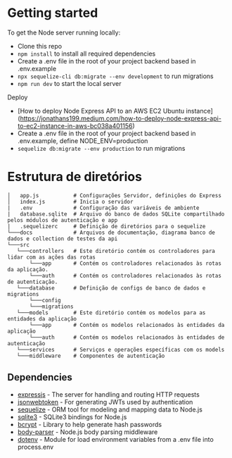 # Getting started

To get the Node server running locally:

- Clone this repo
- `npm install` to install all required dependencies
-  Create a .env file in the root of your project backend based in .env.example
- `npx sequelize-cli db:migrate --env development` to run migrations
- `npm run dev` to start the local server

Deploy
- [How to deploy Node Express API to an AWS EC2 Ubuntu instance] (https://jonathans199.medium.com/how-to-deploy-node-express-api-to-ec2-instance-in-aws-bc038a401156)
-  Create a .env file in the root of your project backend based in .env.example, define NODE_ENV=production
- `sequelize db:migrate --env production` to run migrations

# Estrutura de diretórios
```
│   app.js           # Configurações Servidor, definições do Express
│   index.js         # Inicia o servidor
|   .env             # Configuração das variáveis de ambiente
|   database.sqlite  # Arquivo do banco de dados SQLite compartilhado pelos módulos de autenticação e app
|   .sequelizerc     # Definição de diretórios para o sequelize
└───docs             # Arquivos de documentação, diagrama banco de dados e collection de testes da api              
└───src                 
   └───controllers   # Este diretório contém os controladores para lidar com as ações das rotas
       └───app       # Contém os controladores relacionados às rotas da aplicação.
       └───auth      # Contém os controladores relacionados às rotas de autenticação.
   └───database      # Definição de configs de banco de dados e migrations
       └───config    
       └───migrations
   └───models        # Este diretório contém os modelos para as entidades da aplicação
       └───app       # Contém os modelos relacionados às entidades da aplicação
       └───auth      # Contém os modelos relacionados às entidades de autenticação
   └───services      # Serviços e operações específicas com os models
   └───middleware    # Componentes de autenticação
```


## Dependencies

- [expressjs](https://github.com/expressjs/express) - The server for handling and routing HTTP requests
- [jsonwebtoken](https://github.com/auth0/node-jsonwebtoken) - For generating JWTs used by authentication
- [sequelize](https://github.com/sequelize/sequelize) - ORM tool for modeling and mapping data to Node.js 
- [sqlite3](https://github.com/TryGhost/node-sqlite3) -  SQLite3 bindings for Node.js
- [bcrypt](https://github.com/kelektiv/node.bcrypt.js) -  Library to help generate hash passwords
- [body-parser](https://github.com/expressjs/body-parser) - Node.js body parsing middleware
- [dotenv](https://github.com/motdotla/dotenv) - Module for load environment variables from a .env file into process.env
